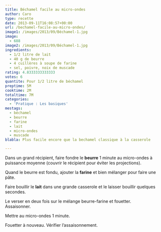 ```yaml
---
title: Béchamel facile au micro-ondes
author: Caro
type: recette
date: 2013-09-11T16:08:57+00:00
url: /bechamel-facile-au-micro-ondes/
image1: /images/2013/09/Béchamel-1.jpg
image:
  - 688
image2: /images/2013/09/Béchamel-1.jpg
ingredients:
  - 1/2 litre de lait
  - 40 g de beurre
  - 4 cuillères à soupe de farine
  - sel, poivre, noix de muscade
rating: 4.8333333333333
votes: 6
quantite: Pour 1/2 litre de béchamel
preptime: 5M
cooktime: 2M
totaltime: 7M
categories:
  - 'Pratique : Les basiques'
mestags:
  - béchamel
  - beurre
  - farine
  - lait
  - micro-ondes
  - muscade
blabla: Plus facile encore que la bechamel classique à la casserole

---
```

Dans un grand récipient, faire fondre le **beurre** 1 minute au micro-ondes à puissance moyenne (couvrir le récipient pour éviter les projections).

Quand le beurre est fondu, ajouter la **farine** et bien mélanger pour faire une pâte.

Faire bouillir le **lait** dans une grande casserole et le laisser bouillir quelques secondes.

Le verser en deux fois sur le mélange beurre-farine et fouetter. Assaisonner.

Mettre au micro-ondes 1 minute.

Fouetter à nouveau. Vérifier l&rsquo;assaisonnement.
